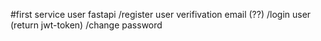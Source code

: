 #first service user
fastapi
/register user
verifivation email (??)
/login user (return jwt-token)
/change password